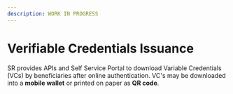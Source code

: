 ```yaml
---
description: WORK IN PROGRESS
---
```


# Verifiable Credentials Issuance

SR provides APIs and Self Service Portal to download Variable Credentials (VCs)  by beneficiaries after online authentication.  VC's may be downloaded into a **mobile wallet** or printed on paper as **QR code**.

